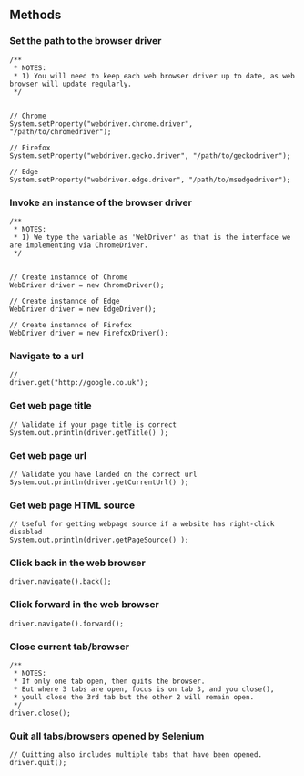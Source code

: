 ## Methods

### Set the path to the browser driver

```
/**
 * NOTES:
 * 1) You will need to keep each web browser driver up to date, as web browser will update regularly.
 */


// Chrome
System.setProperty("webdriver.chrome.driver", "/path/to/chromedriver");

// Firefox
System.setProperty("webdriver.gecko.driver", "/path/to/geckodriver");

// Edge
System.setProperty("webdriver.edge.driver", "/path/to/msedgedriver");
```

### Invoke an instance of the browser driver

```
/** 
 * NOTES:
 * 1) We type the variable as 'WebDriver' as that is the interface we are implementing via ChromeDriver.
 */

	
// Create instannce of Chrome
WebDriver driver = new ChromeDriver();

// Create instannce of Edge
WebDriver driver = new EdgeDriver();

// Create instannce of Firefox
WebDriver driver = new FirefoxDriver();
```


### Navigate to a url

```
//
driver.get("http://google.co.uk");
```

### Get web page title

```
// Validate if your page title is correct
System.out.println(driver.getTitle() );
```

### Get web page url

```
// Validate you have landed on the correct url
System.out.println(driver.getCurrentUrl() );
```


### Get web page HTML source

```
// Useful for getting webpage source if a website has right-click disabled 
System.out.println(driver.getPageSource() );
```

### Click back in the web browser

```
driver.navigate().back();
```

### Click forward in the web browser

```
driver.navigate().forward();
```

### Close current tab/browser 

```
/**
 * NOTES:
 * If only one tab open, then quits the browser.
 * But where 3 tabs are open, focus is on tab 3, and you close(), 
 * youll close the 3rd tab but the other 2 will remain open.
 */
driver.close();
```

### Quit all tabs/browsers opened by Selenium

```
// Quitting also includes multiple tabs that have been opened.
driver.quit();
```

